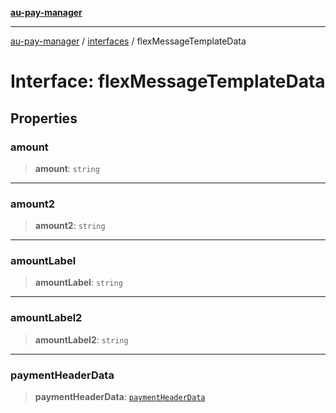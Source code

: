 [**au-pay-manager**](../../README.md)

***

[au-pay-manager](../../README.md) / [interfaces](../README.md) / flexMessageTemplateData

# Interface: flexMessageTemplateData

## Properties

### amount

> **amount**: `string`

***

### amount2

> **amount2**: `string`

***

### amountLabel

> **amountLabel**: `string`

***

### amountLabel2

> **amountLabel2**: `string`

***

### paymentHeaderData

> **paymentHeaderData**: [`paymentHeaderData`](paymentHeaderData.md)
